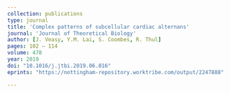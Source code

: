 ```yaml
---
collection: publications
type: journal
title: 'Complex patterns of subcellular cardiac alternans'
journal: 'Journal of Theoretical Biology'
author: [J. Veasy, Y.M. Lai, S. Coombes, R. Thul]
pages: 102 – 114
volume: 478
year: 2019
doi: "10.1016/j.jtbi.2019.06.016"
eprints: "https://nottingham-repository.worktribe.com/output/2247888"

---
```

